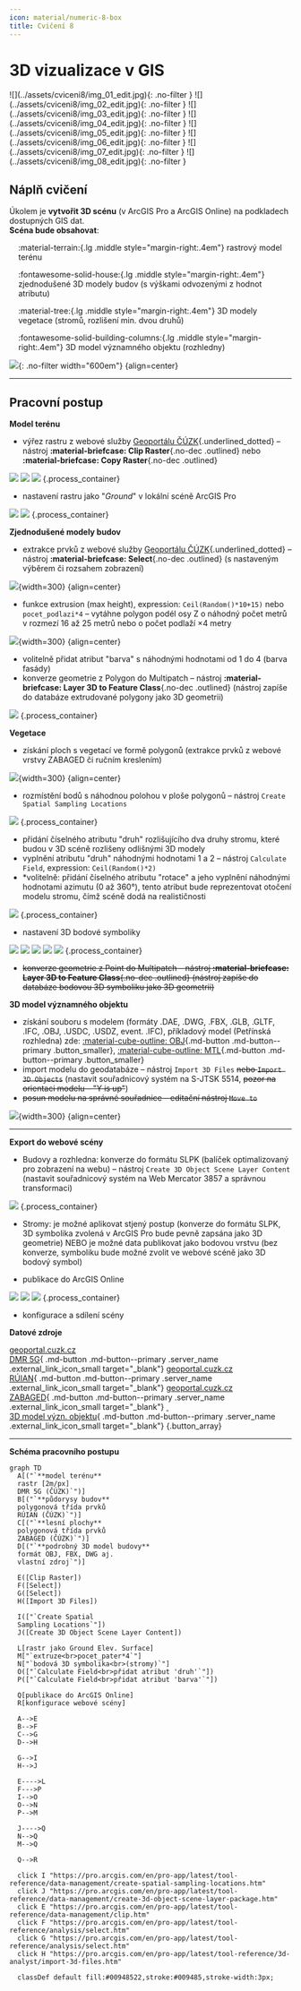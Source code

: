 ```yaml
---
icon: material/numeric-8-box
title: Cvičení 8
---
```


# 3D vizualizace v GIS

<div class="gallery_container" markdown>
![](../assets/cviceni8/img_01_edit.jpg){: .no-filter }
![](../assets/cviceni8/img_02_edit.jpg){: .no-filter }
![](../assets/cviceni8/img_03_edit.jpg){: .no-filter }
![](../assets/cviceni8/img_04_edit.jpg){: .no-filter }
![](../assets/cviceni8/img_05_edit.jpg){: .no-filter }
![](../assets/cviceni8/img_06_edit.jpg){: .no-filter }
![](../assets/cviceni8/img_07_edit.jpg){: .no-filter }
![](../assets/cviceni8/img_08_edit.jpg){: .no-filter }
</div>

<style>
    .smaller_padding li {padding:.4rem .8rem !important;}
    .primary_color {color:var(--md-primary-fg-color);}
</style>


<!-- <hr class="level-1"> -->

## Náplň cvičení
Úkolem je **vytvořit 3D scénu** (v ArcGIS Pro a ArcGIS Online) na podkladech dostupných GIS dat.  
**Scéna bude obsahovat**:


<div style="margin-left:1rem;" markdown>
:material-terrain:{.lg .middle style="margin-right:.4em"} rastrový model terénu

:fontawesome-solid-house:{.lg .middle style="margin-right:.4em"} zjednodušené 3D modely budov (s výškami odvozenými z hodnot atributu)

:material-tree:{.lg .middle style="margin-right:.4em"} 3D modely vegetace (stromů, rozlišení min. dvou druhů)

:fontawesome-solid-building-columns:{.lg .middle style="margin-right:.4em"} 3D model významného objektu (rozhledny)
</div>

![](../assets/cviceni8/img_102.gif){: .no-filter width="600em"}
{align=center}

<hr class="level-1">

## Pracovní postup

**Model terénu**

- výřez rastru z webové služby [Geoportálu ČÚZK](https://geoportal.cuzk.cz/(S(grqmhsoejjqzgx4ofarvzeq0))/Default.aspx?mode=TextMeta&text=uvod_uvod&head_tab=sekce-00-gp&menu=01&news=yes "→ Služby → Prohlížecí → Služby Esri ArcGIS Server → IMAGE služba AGS - Digitální model reliéfu České republiky 5. generace (DMR 5G)"){.underlined_dotted} – nástroj **:material-briefcase: Clip Raster**{.no-dec .outlined} nebo **:material-briefcase: Copy Raster**{.no-dec .outlined}

![](../assets/cviceni8/img_201.png)
![](../assets/cviceni8/img_202.png)
![](../assets/cviceni8/img_203.png)
{.process_container}

- nastavení rastru jako "*Ground*" v lokální scéně ArcGIS Pro

![](../assets/cviceni8/img_204.png)
![](../assets/cviceni8/img_205.png)
{.process_container}

**Zjednodušené modely budov**

- extrakce prvků z webové služby [Geoportálu ČÚZK](https://geoportal.cuzk.cz/(S(grqmhsoejjqzgx4ofarvzeq0))/Default.aspx?mode=TextMeta&text=uvod_uvod&head_tab=sekce-00-gp&menu=01&news=yes "→ Služby → Prohlížecí → Služby Esri ArcGIS Server → Mapová služba nad daty RÚIAN → podvrstva StavebniObjekt (3)"){.underlined_dotted} – nástroj **:material-briefcase: Select**{.no-dec .outlined} (s nastaveným výběrem či rozsahem zobrazení)

![](../assets/cviceni8/img_301.svg){width=300}
{align=center}

- funkce extrusion (max height), expression: `Ceil(Random()*10+15)` nebo `pocet_podlazi*4` – vytáhne polygon podél osy Z o náhodný počet metrů v rozmezí 16 až 25 metrů nebo o počet podlaží ×4 metry

![](../assets/cviceni8/img_303.jpg){width=300}
{align=center}

- volitelně přidat atribut "barva" s náhodnými hodnotami od 1 do 4 (barva fasády)
- konverze geometrie z Polygon do Multipatch – nástroj **:material-briefcase: Layer 3D to Feature Class**{.no-dec .outlined} (nástroj zapíše do databáze extrudované polygony jako 3D geometrii)

![](../assets/cviceni8/img_311.png)
{.process_container}

**Vegetace**

- získání ploch s vegetací ve formě polygonů (extrakce prvků z webové vrstvy ZABAGED či ručním kreslením)

![](../assets/cviceni8/img_302.svg){width=300}
{align=center}

- rozmístění bodů s náhodnou polohou v ploše polygonů – nástroj `Create Spatial Sampling Locations`

![](../assets/cviceni8/img_304.png)
{.process_container}

- přidání číselného atributu "druh" rozlišujícího dva druhy stromu, které budou v 3D scéně rozlišeny odlišnými 3D modely
- vyplnění atributu "druh" náhodnými hodnotami 1 a 2 – nástroj `Calculate Field`, expression: `Ceil(Random()*2)`
- *volitelně: přidání číselného atributu "rotace" a jeho vyplnění náhodnými hodnotami azimutu (0 až 360°), tento atribut bude reprezentovat otočení modelu stromu, čímž scéně dodá na realističnosti

![](../assets/cviceni8/img_305.png)
{.process_container}

- nastavení 3D bodové symboliky

![](../assets/cviceni8/img_306.png)
![](../assets/cviceni8/img_307.png)
![](../assets/cviceni8/img_309.png)
![](../assets/cviceni8/img_310.png)
![](../assets/cviceni8/img_308.jpg)
{.process_container}

- ~~konverze geometrie z Point do Multipatch – nástroj **:material-briefcase: Layer 3D to Feature Class**{.no-dec .outlined} (nástroj zapíše do databáze bodovou 3D symboliku jako 3D geometrii)~~

**3D model významného objektu**

- získání souboru s modelem (formáty .DAE, .DWG, .FBX, .GLB, .GLTF, .IFC, .OBJ, .USDC, .USDZ, event. .IFC), příkladový model (Petřínská rozhledna) zde: [:material-cube-outline: OBJ](../assets/cviceni8/petrinska_rozhledna.obj){.md-button .md-button--primary .button_smaller}, [:material-cube-outline: MTL](../assets/cviceni8/petrinska_rozhledna.mtl){.md-button .md-button--primary .button_smaller}
- import modelu do geodatabáze – nástroj `Import 3D Files` ~~nebo `Import 3D Objects`~~ (nastavit souřadnicový systém na S-JTSK 5514, ~~pozor na orientaci modelu – "Y is up"~~)
- ~~posun modelu na správné souřadnice – editační nástroj `Move to`~~

![](../assets/cviceni8/img_312.jpg){width=300}
{align=center}

---

**Export do webové scény**

- Budovy a rozhledna: konverze do formátu SLPK (balíček optimalizovaný pro zobrazení na webu) – nástroj `Create 3D Object Scene Layer Content` (nastavit souřadnicový systém na Web Mercator 3857 a správnou transformaci)

![](../assets/cviceni8/img_313.png)
{.process_container}

- Stromy: je možné aplikovat stjený postup (konverze do formátu SLPK, 3D symbolika zvolená v ArcGIS Pro bude pevně zapsána jako 3D geometrie) NEBO je možné data publikovat jako bodovou vrstvu (bez konverze, symboliku bude možné zvolit ve webové scéně jako 3D bodový symbol)

- publikace do ArcGIS Online

![](../assets/cviceni8/img_316.png)
![](../assets/cviceni8/img_314.png)
![](../assets/cviceni8/img_315.png)
{.process_container}

- konfigurace a sdílení scény

**Datové zdroje**

[<span>geoportal.cuzk.cz</span><br>DMR 5G](https://geoportal.cuzk.cz/(S(grqmhsoejjqzgx4ofarvzeq0))/Default.aspx?mode=TextMeta&side=wms.AGS&text=WMS.AGS&head_tab=sekce-03-gp&menu=314){ .md-button .md-button--primary .server_name .external_link_icon_small target="_blank"}
[<span>geoportal.cuzk.cz</span><br>RÚIAN](https://geoportal.cuzk.cz/(S(grqmhsoejjqzgx4ofarvzeq0))/Default.aspx?mode=TextMeta&side=wms.AGS&text=WMS.AGS&head_tab=sekce-03-gp&menu=314){ .md-button .md-button--primary .server_name .external_link_icon_small target="_blank"}
[<span>geoportal.cuzk.cz</span><br>ZABAGED](https://geoportal.cuzk.cz/(S(grqmhsoejjqzgx4ofarvzeq0))/Default.aspx?mode=TextMeta&side=wms.AGS&text=WMS.AGS&head_tab=sekce-03-gp&menu=314){ .md-button .md-button--primary .server_name .external_link_icon_small target="_blank"}
[<span>&nbsp;</span><br>3D model význ. objektu](../assets/cviceni8/petrinska_rozhledna.obj){ .md-button .md-button--primary .server_name .external_link_icon_small target="_blank"}
{.button_array}

---

**Schéma pracovního postupu**

``` mermaid
graph TD
  A[("`**model terénu**
  rastr [2m/px]
  DMR 5G (ČÚZK)`")]
  B[("`**půdorysy budov**
  polygonová třída prvků
  RÚIAN (ČÚZK)`")]
  C[("`**lesní plochy**
  polygonová třída prvků
  ZABAGED (ČÚZK)`")]
  D[("`**podrobný 3D model budovy**
  formát OBJ, FBX, DWG aj.
  vlastní zdroj`")]

  E([Clip Raster])
  F([Select])
  G([Select])
  H([Import 3D Files])

  I(["`Create Spatial
  Sampling Locations`"])
  J([Create 3D Object Scene Layer Content])

  L[rastr jako Ground Elev. Surface]
  M["`extruze<br>pocet_pater*4`"]
  N["`bodová 3D symbolika<br>(stromy)`"]
  O(["`Calculate Field<br>přidat atribut 'druh'`"])
  P(["`Calculate Field<br>přidat atribut 'barva'`"])

  Q[publikace do ArcGIS Online]
  R[konfigurace webové scény]

  A-->E
  B-->F
  C-->G
  D-->H

  G-->I
  H-->J

  E---->L
  F--->P
  I-->O
  O-->N
  P-->M

  J---->Q
  N-->Q
  M-->Q

  Q-->R

  click I "https://pro.arcgis.com/en/pro-app/latest/tool-reference/data-management/create-spatial-sampling-locations.htm"
  click J "https://pro.arcgis.com/en/pro-app/latest/tool-reference/data-management/create-3d-object-scene-layer-package.htm"
  click E "https://pro.arcgis.com/en/pro-app/latest/tool-reference/data-management/clip.htm"
  click F "https://pro.arcgis.com/en/pro-app/latest/tool-reference/analysis/select.htm"
  click G "https://pro.arcgis.com/en/pro-app/latest/tool-reference/analysis/select.htm"
  click H "https://pro.arcgis.com/en/pro-app/latest/tool-reference/3d-analyst/import-3d-files.htm"

  classDef default fill:#00948522,stroke:#009485,stroke-width:3px;

```




